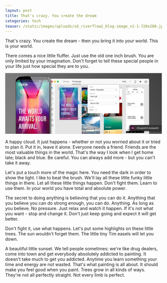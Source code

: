 ```yaml
---
layout: post
title: That's crazy. You create the dream
categories: tech
teaser: /static/images/uploads/xd_riverflow2_blog-image_v1-1-720x280.jpg
---
```

That's crazy. You create the dream - then you bring it into your world. This is your world.

There comes a nice little fluffer. Just use the old one inch brush. You are only limited by your imagination. Don't forget to tell these special people in your life just how special they are to you.

![iphone](/static/images/uploads/xd_riverflow2_blog-image_v1-1-720x280.jpg)

A happy cloud. It just happens - whether or not you worried about it or tried to plan it. Put it in, leave it alone. Everyone needs a friend. Friends are the most valuable things in the world. That's the way I look when I get home late; black and blue. Be careful. You can always add more - but you can't take it away.

Let's put a touch more of the magic here. You need the dark in order to show the light. I like to beat the brush. We'll lay all these little funky little things in there. Let all these little things happen. Don't fight them. Learn to use them. In your world you have total and absolute power.

The secret to doing anything is believing that you can do it. Anything that you believe you can do strong enough, you can do. Anything. As long as you believe. No pressure. Just relax and watch it happen. If it's not what you want - stop and change it. Don't just keep going and expect it will get better.

Don't fight it, use what happens. Let's put some highlights on these little trees. The sun wouldn't forget them. The little tiny Tim easels will let you down.

A beautiful little sunset. We tell people sometimes: we're like drug dealers, come into town and get everybody absolutely addicted to painting. It doesn't take much to get you addicted. Anytime you learn something your time and energy are not wasted. That's what painting is all about. It should make you feel good when you paint. Trees grow in all kinds of ways. They're not all perfectly straight. Not every limb is perfect.
